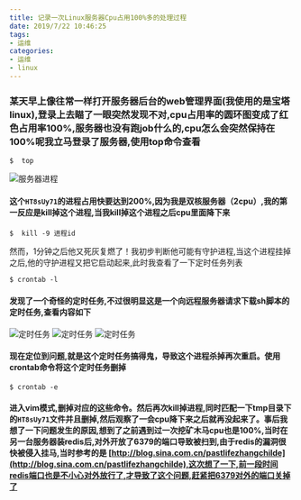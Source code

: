 ```yaml
---
title: 记录一次Linux服务器Cpu占用100%多的处理过程
date: 2019/7/22 10:46:25
tags:
- 运维
categories:
- 运维
- linux
---
```


### 某天早上像往常一样打开服务器后台的web管理界面(我使用的是宝塔linux),登录上去瞄了一眼突然发现不对,cpu占用率的圆环图变成了红色占用率100%,服务器也没有跑job什么的,cpu怎么会突然保持在100%呢我立马登录了服务器,使用top命令查看
```
$  top
```
![服务器进程](http://img.zhaobo.top/2019/07/fix-linux-cpu100%/1.png "服务器进程")

#### 这个`HT8sUy71`的进程占用快要达到200%,因为我是双核服务器（2cpu）,我的第一反应是kill掉这个进程,当我kill掉这个进程之后cpu里面降下来
```
$  kill -9 进程id
```
然而，1分钟之后他又死灰复燃了！我初步判断他可能有守护进程,当这个进程挂掉之后,他的守护进程又把它启动起来,此时我查看了一下定时任务列表
```$xslt
$ crontab -l
```
#### 发现了一个奇怪的定时任务,不过很明显这是一个向远程服务器请求下载sh脚本的定时任务,查看内容如下
![定时任务](http://img.zhaobo.top/2019/07/fix-linux-cpu100%/2.png "定时任务")
![定时任务](http://img.zhaobo.top/2019/07/fix-linux-cpu100%/3.png "定时任务")
![定时任务](http://img.zhaobo.top/2019/07/fix-linux-cpu100%/4.png "定时任务")

#### 现在定位到问题,就是这个定时任务搞得鬼，导致这个进程杀掉再次重启。使用crontab命令将这个定时任务删掉

```$xslt
$ crontab -e
```
#### 进入vim模式,删掉对应的这些命令。然后再次kill掉进程,同时匹配一下tmp目录下的`HT8sUy71`文件并且删掉,然后观察了一会cpu降下来之后就再没起来了。事后我想了一下问题发生的原因,想到了之前遇到过一次挖矿木马cpu也是100%,当时在另一台服务器装redis后,对外开放了6379的端口导致被扫到,由于redis的漏洞很快被侵入挂马,当时参考的是 [http://blog.sina.com.cn/pastlifezhangchilde](http://blog.sina.com.cn/pastlifezhangchilde),这次想了一下,前一段时间redis端口也是不小心对外放行了,才导致了这个问题,赶紧把6379对外的端口关掉了



